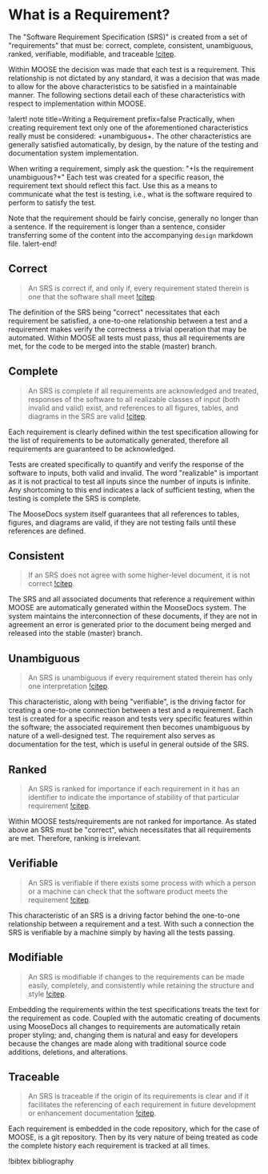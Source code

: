# What is a Requirement?

The "Software Requirement Specification (SRS)" is created from a set of "requirements" that
must be: correct, complete, consistent, unambiguous, ranked, verifiable,
modifiable, and traceable [!citep](ieee1998recommended).

Within MOOSE the decision was made that each test is a requirement. This relationship is not
dictated by any standard, it was a decision that was made to allow for the above characteristics
to be satisfied in a maintainable manner. The following sections detail each of these
characteristics with respect to implementation within MOOSE.

!alert! note title=Writing a Requirement prefix=false
Practically, when creating requirement text only one of the aforementioned characteristics really
must be considered: +unambiguous+. The other characteristics are generally satisfied
automatically, by design, by the nature of the testing and documentation system implementation.

When writing a requirement, simply ask the question: "+Is the requirement unambiguous?+" Each
test was created for a specific reason, the requirement text should reflect this fact. Use this
as a means to communicate what the test is testing, i.e., what is the software required to
perform to satisfy the test.

Note that the requirement should be fairly concise, generally no longer than a sentence. If the
requirement is longer than a sentence, consider transferring some of the content into the
accompanying `design` markdown file.
!alert-end!


## Correct

> An SRS is correct if, and only if, every requirement stated therein is one that the software
> shall meet [!citep](ieee1998recommended).

The definition of the SRS being "correct" necessitates that each requirement be satisfied, a
one-to-one relationship between a test and a requirement makes verify the correctness a
trivial operation that may be automated. Within MOOSE all tests must pass, thus all requirements
are met, for the code to be merged into the stable (master) branch.

## Complete

> An SRS is complete if all requirements are acknowledged and treated, responses of the software
> to all realizable classes of input (both invalid and valid) exist, and references to all figures,
> tables, and diagrams in the SRS are valid [!citep](ieee1998recommended).

Each requirement is clearly defined within the test specification allowing for the list of
requirements to be automatically generated, therefore all requirements are guaranteed to be
acknowledged.

Tests are created specifically to quantify and verify the response of the software to inputs, both
valid and invalid. The word "realizable" is important as it is not practical to test all inputs
since the number of inputs is infinite. Any shortcoming to this end indicates a lack of sufficient
testing, when the testing is complete the SRS is complete.

The MooseDocs system itself guarantees that all references to tables, figures, and diagrams are
valid, if they are not testing fails until these references are defined.

## Consistent

> If an SRS does not agree with some higher-level document, it is not correct
> [!citep](ieee1998recommended).

The SRS and all associated documents that reference a requirement within MOOSE are automatically
generated within the MooseDocs system. The system maintains the interconnection of these documents,
if they are not in agreement an error is generated prior to the document being merged and released
into the stable (master) branch.

## Unambiguous

> An SRS is unambiguous if every requirement stated therein has only one interpretation
> [!citep](ieee1998recommended).

This characteristic, along with being "verifiable", is the driving factor for creating a
one-to-one connection between a test and a requirement. Each test is created for a specific reason
and tests very specific features within the software; the associated requirement then becomes
unambiguous by nature of a well-designed test. The requirement also serves as documentation for
the test, which is useful in general outside of the SRS.

## Ranked

> An SRS is ranked for importance if each requirement in it has an identifier to indicate the
> importance of stability of that particular requirement [!citep](ieee1998recommended).

Within MOOSE tests/requirements are not ranked for importance. As stated above an SRS must be
"correct", which necessitates that all requirements are met. Therefore, ranking is irrelevant.

## Verifiable

> An SRS is verifiable if there exists some process with which a person or a machine can check that
> the software product meets the requirement [!citep](ieee1998recommended).

This characteristic of an SRS is a driving factor behind the one-to-one relationship between
a requirement and a test. With such a connection the SRS is verifiable by a machine simply by
having all the tests passing.

## Modifiable

> An SRS is modifiable if changes to the requirements can be made easily, completely, and
> consistently while retaining the structure and style [!citep](ieee1998recommended).

Embedding the requirements within the test specifications treats the text for the requirement as
code. Coupled with the automatic creating of documents using MooseDocs all changes to requirements
are automatically retain proper styling; and, changing them is natural and easy for developers
because the changes are made along with traditional source code additions, deletions, and
alterations.

## Traceable

> An SRS is traceable if the origin of its requirements is clear and if it facilitates the
> referencing of each requirement in future development or enhancement documentation
> [!citep](ieee1998recommended).

Each requirement is embedded in the code repository, which for the case of MOOSE, is a git
repository. Then by its very nature of being treated as code the complete history each requirement
is tracked at all times.



!bibtex bibliography
